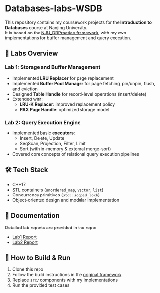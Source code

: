 # Databases-labs-WSDB

This repository contains my coursework projects for the **Introduction to Databases** course at Nanjing University.  
It is based on the [NJU_DBPractice framework](https://github.com/nju-websoft/NJU_DBPractice), with my own implementations for buffer management and query execution.

## 📂 Labs Overview

### Lab 1: Storage and Buffer Management
- Implemented **LRU Replacer** for page replacement
- Implemented **Buffer Pool Manager** for page fetching, pin/unpin, flush, and eviction
- Designed **Table Handle** for record-level operations (insert/delete)
- Extended with:
  - **LRU-K Replacer**: improved replacement policy
  - **PAX Page Handle**: optimized storage model

### Lab 2: Query Execution Engine
- Implemented basic **executors**:
  - Insert, Delete, Update
  - SeqScan, Projection, Filter, Limit
  - Sort (with in-memory & external merge-sort)
- Covered core concepts of relational query execution pipelines

## 🛠️ Tech Stack
- C++17
- STL containers (`unordered_map`, `vector`, `list`)  
- Concurrency primitives (`std::scoped_lock`)  
- Object-oriented design and modular implementation

## 📖 Documentation
Detailed lab reports are provided in the repo:  
- [Lab1 Report](lab1_205220025_郑凯琳.pdf)  
- [Lab2 Report](lab2_205220025_郑凯琳.pdf)

## 🚀 How to Build & Run
1. Clone this repo
2. Follow the build instructions in the [original framework](https://github.com/nju-websoft/NJU_DBPractice)
3. Replace `src/` components with my implementations
4. Run the provided test cases
